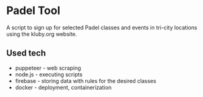 # Padel Tool

A script to sign up for selected Padel classes and events in tri-city locations using the kluby.org website.

## Used tech

- puppeteer - web scraping
- node.js - executing scripts
- firebase - storing data with rules for the desired classes
- docker - deployment, containerization
